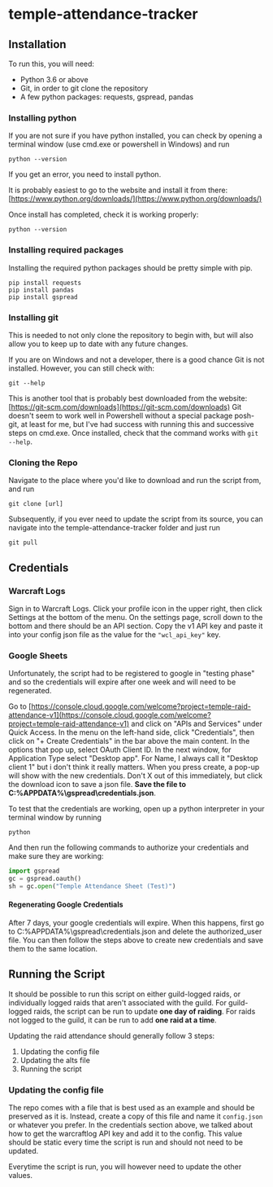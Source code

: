 # temple-attendance-tracker

## Installation

To run this, you will need:

* Python 3.6 or above
* Git, in order to git clone the repository
* A few python packages: requests, gspread, pandas

### Installing python

If you are not sure if you have python installed, you can check by opening a terminal window (use cmd.exe or powershell in Windows) and run
```console
python --version
```
If you get an error, you need to install python.

It is probably easiest to go to the website and install it from there: [https://www.python.org/downloads/](https://www.python.org/downloads/)

Once install has completed, check it is working properly:
```console
python --version
```

### Installing required packages

Installing the required python packages should be pretty simple with pip.

```console
pip install requests
pip install pandas
pip install gspread
```

### Installing git

This is needed to not only clone the repository to begin with, but will also allow you to keep up to date with any future changes.

If you are on Windows and not a developer, there is a good chance Git is not installed. However, you can still check with:
```console
git --help
```
This is another tool that is probably best downloaded from the website: [https://git-scm.com/downloads](https://git-scm.com/downloads)
Git doesn't seem to work well in Powershell without a special package posh-git, at least for me, but I've had success with running this and successive steps on cmd.exe.
Once installed, check that the command works with `git --help`. 

### Cloning the Repo

Navigate to the place where you'd like to download and run the script from, and run
```console
git clone [url]
```

Subsequently, if you ever need to update the script from its source, you can navigate into the temple-attendance-tracker folder and just run
```console
git pull
```

## Credentials

### Warcraft Logs

Sign in to Warcraft Logs. Click your profile icon in the upper right, then click Settings at the bottom of the menu. On the settings page, scroll down to the bottom and there should be 
an API section. Copy the v1 API key and paste it into your config json file as the value for the `"wcl_api_key"` key.

### Google Sheets

Unfortunately, the script had to be registered to google in "testing phase" and so the credentials will expire after one week and will need to be regenerated.

Go to [https://console.cloud.google.com/welcome?project=temple-raid-attendance-v1](https://console.cloud.google.com/welcome?project=temple-raid-attendance-v1) and click on
"APIs and Services" under Quick Access. In the menu on the left-hand side, click "Credentials", then click on "+ Create Credentials" in the bar above the main content. In the options that pop up, select OAuth Client ID. 
In the next window, for Application Type select "Desktop app". For Name, I always call it "Desktop client 1" but i don't think it really matters. When you press create, a pop-up will show with the new credentials.
Don't X out of this immediately, but click the download icon to save a json file. **Save the file to C:\%APPDATA%\gspread\credentials.json**.

To test that the credentials are working, open up a python interpreter in your terminal window by running
```console
python
```
And then run the following commands to authorize your credentials and make sure they are working:
```python
import gspread
gc = gspread.oauth()
sh = gc.open("Temple Attendance Sheet (Test)")
```

#### Regenerating Google Credentials

After 7 days, your google credentials will expire. When this happens, first go to C:\%APPDATA%\gspread\credentials.json and delete the authorized_user file. You can then follow the steps above to create new credentials
and save them to the same location.


## Running the Script

It should be possible to run this script on either guild-logged raids, or individually logged raids that aren't associated with the guild. For guild-logged raids, the script can be run to update **one day of raiding**.
For raids not logged to the guild, it can be run to add **one raid at a time**. 

Updating the raid attendance should generally follow 3 steps:

1. Updating the config file
2. Updating the alts file
3. Running the script

### Updating the config file

The repo comes with a file that is best used as an example and should be preserved as it is. Instead, create a copy of this file and name it `config.json` or whatever you prefer.
In the credentials section above, we talked about how to get the warcraftlog API key and add it to the config. This value should be static every time the script is run and should
not need to be updated.

Everytime the script is run, you will however need to update the other values.



